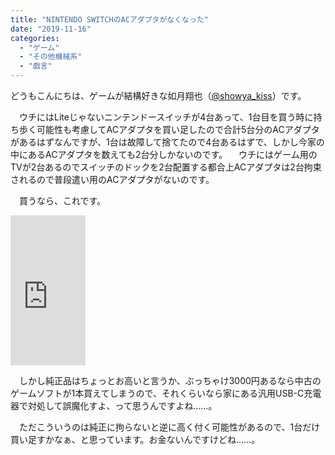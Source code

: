 ```yaml
---
title: "NINTENDO SWITCHのACアダプタがなくなった"
date: "2019-11-16"
categories: 
  - "ゲーム"
  - "その他機械系"
  - "戯言"
---
```


どうもこんにちは、ゲームが結構好きな如月翔也（[@showya\_kiss](http://twitter.com/showya_kiss)）です。

　ウチにはLiteじゃないニンテンドースイッチが4台あって、1台目を買う時に持ち歩く可能性も考慮してACアダプタを買い足したので合計5台分のACアダプタがあるはずなんですが、1台は故障して捨てたので4台あるはずで、しかし今家の中にあるACアダプタを数えても2台分しかないのです。 　ウチにはゲーム用のTVが2台あるのでスイッチのドックを2台配置する都合上ACアダプタは2台拘束されるので普段遣い用のACアダプタがないのです。

　買うなら、これです。 

<iframe style="width:120px;height:240px;" marginwidth="0" marginheight="0" scrolling="no" frameborder="0" src="https://rcm-fe.amazon-adsystem.com/e/cm?ref=qf_sp_asin_til&amp;t=dtribe-22&amp;m=amazon&amp;o=9&amp;p=8&amp;l=as1&amp;IS1=1&amp;detail=1&amp;asins=B01MY9I55F&amp;linkId=626abbaa82aa48f730a9dcd9247f7b21&amp;bc1=ffffff&amp;lt1=_top&amp;fc1=333333&amp;lc1=0066c0&amp;bg1=ffffff&amp;f=ifr"></iframe>

　しかし純正品はちょっとお高いと言うか、ぶっちゃけ3000円あるなら中古のゲームソフトが1本買えてしまうので、それくらいなら家にある汎用USB-C充電器で対処して誤魔化すよ、って思うんですよね……。

　ただこういうのは純正に拘らないと逆に高く付く可能性があるので、1台だけ買い足すかなぁ、と思っています。お金ないんですけどね……。
